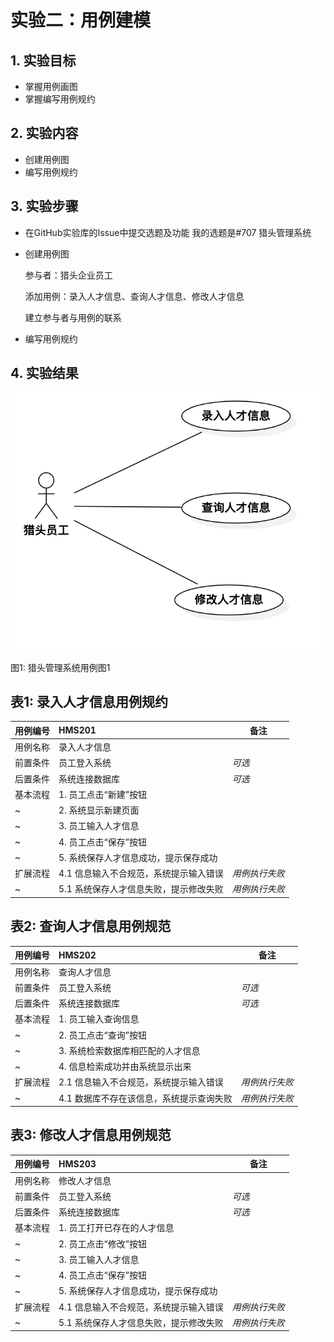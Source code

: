 # 实验二：用例建模

## 1. 实验目标

- 掌握用例画图
- 掌握编写用例规约

## 2. 实验内容

- 创建用例图
- 编写用例规约

## 3. 实验步骤

- 在GitHub实验库的Issue中提交选题及功能
我的选题是#707 猎头管理系统
- 创建用例图

  参与者：猎头企业员工

  添加用例：录入人才信息、查询人才信息、修改人才信息

  建立参与者与用例的联系

- 编写用例规约

## 4. 实验结果

![用例图](./Lab2_UseCaseDiagram.png)

图1: 猎头管理系统用例图1

## 表1: 录入人才信息用例规约

用例编号  | HMS201 | 备注  
-|:-|-  
用例名称  | 录入人才信息  |  
前置条件  | 员工登入系统  | *可选*  
后置条件  | 系统连接数据库  | *可选*  
基本流程  | 1. 员工点击“新建”按钮  |  
~| 2. 系统显示新建页面  |  
~| 3. 员工输入人才信息  |  
~| 4. 员工点击“保存”按钮  |  
~| 5. 系统保存人才信息成功，提示保存成功  |  
扩展流程  | 4.1 信息输入不合规范，系统提示输入错误  | *用例执行失败*  
~| 5.1 系统保存人才信息失败，提示修改失败  | *用例执行失败*

## 表2: 查询人才信息用例规范

用例编号  | HMS202 | 备注  
-|:-|-  
用例名称  | 查询人才信息  |  
前置条件  | 员工登入系统  | *可选*  
后置条件  | 系统连接数据库  | *可选*  
基本流程  | 1. 员工输入查询信息  |  
~| 2. 员工点击“查询”按钮  |  
~| 3. 系统检索数据库相匹配的人才信息  |  
~| 4. 信息检索成功并由系统显示出来  |  
扩展流程  | 2.1 信息输入不合规范，系统提示输入错误  | *用例执行失败* 
~| 4.1 数据库不存在该信息，系统提示查询失败  | *用例执行失败*

## 表3: 修改人才信息用例规范

用例编号  | HMS203 | 备注  
-|:-|-  
用例名称  | 修改人才信息  |  
前置条件  | 员工登入系统  | *可选*  
后置条件  | 系统连接数据库  | *可选*  
基本流程  | 1. 员工打开已存在的人才信息  |  
~| 2. 员工点击“修改”按钮  |  
~| 3. 员工输入人才信息  |  
~| 4. 员工点击“保存”按钮  |  
~| 5. 系统保存人才信息成功，提示保存成功  |  
扩展流程  | 4.1 信息输入不合规范，系统提示输入错误  | *用例执行失败* 
~| 5.1 系统保存人才信息失败，提示修改失败  | *用例执行失败*
